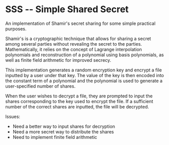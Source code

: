# SSS -- Simple Shared Secret

An implementation of Shamir's secret sharing for some simple practical purposes.

Shamir's is a cryptographic technique that allows for sharing a secret among several parties without revealing the secret to the parties. Mathematically, it relies on the concept of Lagrange interpolation polynomials and reconstruction of a polynomial using basis polynomials, as well as finite field arithmetic for improved secrecy.

This implementation generates a random encryption key and encrypt a file inputted by a user under that key. The value of the key is then encoded into the constant term of a polynomial and the polynomial is used to generate a user-specified number of shares.

When the user wishes to decrypt a file, they are prompted to input the shares corresponding to the key used to encrypt the file. If a sufficient number of the correct shares are inputted, the file will be decrypted.

Issues:
- Need a better way to input shares for decryption
- Need a more secret way to distribute the shares
- Need to implement finite field arithmetic

